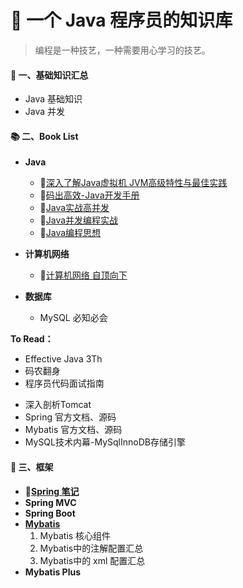 # :bento:  一个 Java 程序员的知识库

> 编程是一种技艺，一种需要用心学习的技艺。

#### :green_book: 一、基础知识汇总

+ Java 基础知识
+ Java 并发

#### :books:  二、Book List

* **Java**

	+  :book:[深入了解Java虚拟机 JVM高级特性与最佳实践](https://github.com/1945883967/java/tree/master/b-%E4%B9%A6%E7%B1%8D%E7%AC%94%E8%AE%B0/book-01%E6%B7%B1%E5%85%A5%E4%BA%86%E8%A7%A3Java%E8%99%9A%E6%8B%9F%E6%9C%BA)
	+ :book:[​码出高效-Java开发手册](https://github.com/1945883967/java/tree/master/b-%E4%B9%A6%E7%B1%8D%E7%AC%94%E8%AE%B0/book-02%E7%A0%81%E5%87%BA%E9%AB%98%E6%95%88-Java%E5%BC%80%E5%8F%91%E6%89%8B%E5%86%8C)
	+ :book:[Java实战高并发](https://github.com/1945883967/java/tree/master/b-%E4%B9%A6%E7%B1%8D%E7%AC%94%E8%AE%B0/book-03%E5%AE%9E%E6%88%98Java%E9%AB%98%E5%B9%B6%E5%8F%91%E7%A8%8B%E5%BA%8F%E8%AE%BE%E8%AE%A1)
   + :book:[Java并发编程实战](https://github.com/1945883967/java/tree/master/b-%E4%B9%A6%E7%B1%8D%E7%AC%94%E8%AE%B0/book-05Java%E5%B9%B6%E5%8F%91%E7%BC%96%E7%A8%8B%E5%AE%9E%E6%88%98)
	+ :book:[Java编程思想](https://github.com/1945883967/java/tree/master/b-%E4%B9%A6%E7%B1%8D%E7%AC%94%E8%AE%B0/book-04java%E7%BC%96%E7%A8%8B%E6%80%9D%E6%83%B3)


* **计算机网络**
    + :book:[计算机网络 自顶向下](https://github.com/1945883967/java/tree/master/b-%E4%B9%A6%E7%B1%8D%E7%AC%94%E8%AE%B0/book-08%E8%AE%A1%E7%AE%97%E6%9C%BA%E7%BD%91%E7%BB%9C%20%E8%87%AA%E9%A1%B6%E5%90%91%E4%B8%8B%E6%96%B9%E6%B3%95)
* **数据库**
    + MySQL 必知必会

**To Read：**

* Effective Java 3Th
* 码农翻身
* 程序员代码面试指南 

+ 深入剖析Tomcat
+ Spring 官方文档、源码
+ Mybatis 官方文档、源码
+ MySQL技术内幕-MySqlInnoDB存储引擎
#### :triangular_ruler: 三、框架

* **:seedling:[Spring 笔记](https://github.com/1945883967/java/tree/master/c-%E6%A1%86%E6%9E%B6/01Spring)**
* **Spring MVC**
* **Spring Boot**
* [**Mybatis**](https://github.com/1945883967/Blog/tree/master/c-%E6%A1%86%E6%9E%B6/02%20Mybatis)
  1. Mybatis 核心组件
  2. Mybatis中的注解配置汇总
  3. Mybatis中的 xml 配置汇总
* **Mybatis Plus**
